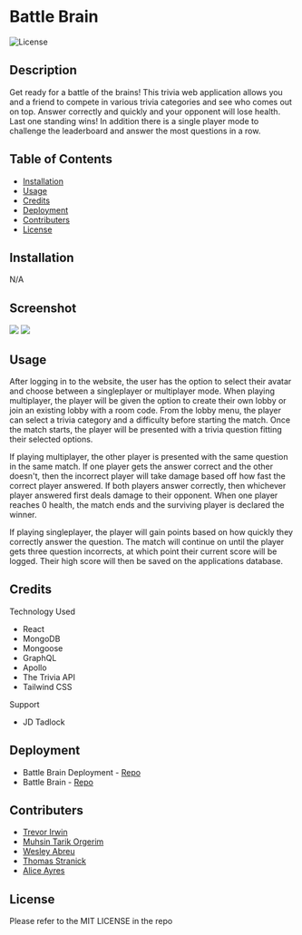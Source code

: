 # Battle Brain

![License](https://img.shields.io/badge/License-MIT-brightgreen)

## Description

Get ready for a battle of the brains! This trivia web application allows you and a friend to compete in various trivia categories and see who comes out on top. Answer correctly and quickly and your opponent will lose health. Last one standing wins! In addition there is a single player mode to challenge the leaderboard and answer the most questions in a row.

## Table of Contents

- [Installation](#installation)
- [Usage](#usage)
- [Credits](#credits)
- [Deployment](#deployment)
- [Contributers](#credits)
- [License](#license)

## Installation

N/A

## Screenshot

<image src="https://i.imgur.com/Vv9YQPT.png">
<image src="https://i.imgur.com/egtmW3i.png">

## Usage

After logging in to the website, the user has the option to select their avatar and choose between a singleplayer or multiplayer mode. When playing multiplayer, the player will be given the option to create their own lobby or join an existing lobby with a room code. From the lobby menu, the player can select a trivia category and a difficulty before starting the match. Once the match starts, the player will be presented with a trivia question fitting their selected options.

If playing multiplayer, the other player is presented with the same question in the same match. If one player gets the answer correct and the other doesn't, then the incorrect player will take damage based off how fast the correct player answered. If both players answer correctly, then whichever player answered first deals damage to their opponent. When one player reaches 0 health, the match ends and the surviving player is declared the winner.

If playing singleplayer, the player will gain points based on how quickly they correctly answer the question. The match will continue on until the player gets three question incorrects, at which point their current score will be logged. Their high score will then be saved on the applications database.

## Credits

Technology Used

- React
- MongoDB
- Mongoose
- GraphQL
- Apollo
- The Trivia API
- Tailwind CSS

Support

- JD Tadlock

## Deployment

- Battle Brain Deployment - [Repo](https://nameless-inlet-80123-f3bf2fedf73b.herokuapp.com/singleplayer)
- Battle Brain - [Repo](https://github.com/WAbreu738/trivia_battle)

## Contributers

- [Trevor Irwin](https://github.com/TIrwin19)
- [Muhsin Tarik Orgerim](https://github.com/tarikorg)
- [Wesley Abreu](https://github.com/WAbreu738)
- [Thomas Stranick](https://github.com/ThStranick15)
- [Alice Ayres](https://github.com/Neppit)

## License

Please refer to the MIT LICENSE in the repo
